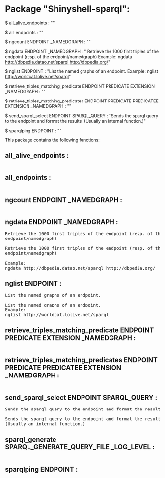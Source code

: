 # Package "Shinyshell-sparql":


$ all_alive_endpoints  : ""

$ all_endpoints  : ""

$ ngcount ENDPOINT _NAMEDGRAPH : ""

$ ngdata ENDPOINT _NAMEDGRAPH : " Retrieve the 1000 first triples of the endpoint (resp. of the endpoint/namedgraph) Example: ngdata http://dbpedia.datao.net/sparql http://dbpedia.org/"

$ nglist ENDPOINT : "List the named graphs of an endpoint. Example: nglist http://worldcat.lolive.net/sparql"

$ retrieve_triples_matching_predicate ENDPOINT PREDICATE EXTENSION _NAMEDGRAPH : ""

$ retrieve_triples_matching_predicates ENDPOINT PREDICATE PREDICATEE EXTENSION _NAMEDGRAPH : ""

$ send_sparql_select ENDPOINT SPARQL_QUERY : "Sends the sparql query to the endpoint and format the results. (Usually an internal function.)"

$ sparqlping ENDPOINT  : ""


This package contains the following functions:


## all_alive_endpoints  :

<pre>
</pre>


## all_endpoints  :

<pre>
</pre>


## ngcount ENDPOINT _NAMEDGRAPH :

<pre>
</pre>


## ngdata ENDPOINT _NAMEDGRAPH :

<pre>
Retrieve the 1000 first triples of the endpoint (resp. of the
endpoint/namedgraph)

Retrieve the 1000 first triples of the endpoint (resp. of the
endpoint/namedgraph)

Example:
ngdata http://dbpedia.datao.net/sparql http://dbpedia.org/
</pre>


## nglist ENDPOINT :

<pre>
List the named graphs of an endpoint.

List the named graphs of an endpoint.
Example:
nglist http://worldcat.lolive.net/sparql
</pre>


## retrieve_triples_matching_predicate ENDPOINT PREDICATE EXTENSION _NAMEDGRAPH :

<pre>
</pre>


## retrieve_triples_matching_predicates ENDPOINT PREDICATE PREDICATEE EXTENSION _NAMEDGRAPH :

<pre>
</pre>


## send_sparql_select ENDPOINT SPARQL_QUERY :

<pre>
Sends the sparql query to the endpoint and format the results.

Sends the sparql query to the endpoint and format the results.
(Usually an internal function.)
</pre>


## sparql_generate SPARQL_GENERATE_QUERY_FILE _LOG_LEVEL :

<pre>
</pre>


## sparqlping ENDPOINT  :

<pre>
</pre>

